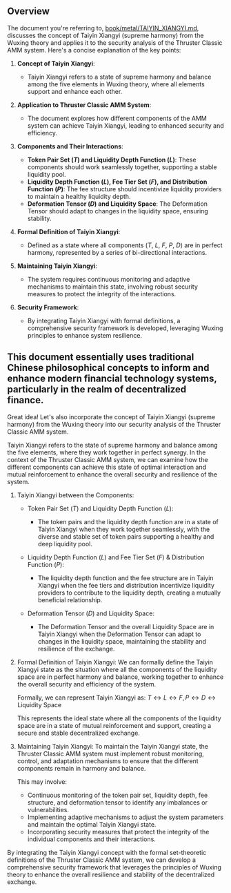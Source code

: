 ## Overview 

The document you're referring to, [book/metal/TAIYIN_XIANGYI.md](file:///Users/andrewowens/qimendunjia/book/metal/TAIYIN_XIANGYI.md#1%2C1-1%2C1), discusses the concept of Taiyin Xiangyi (supreme harmony) from the Wuxing theory and applies it to the security analysis of the Thruster Classic AMM system. Here's a concise explanation of the key points:

1. **Concept of Taiyin Xiangyi**:
   - Taiyin Xiangyi refers to a state of supreme harmony and balance among the five elements in Wuxing theory, where all elements support and enhance each other.

2. **Application to Thruster Classic AMM System**:
   - The document explores how different components of the AMM system can achieve Taiyin Xiangyi, leading to enhanced security and efficiency.

3. **Components and Their Interactions**:
   - **Token Pair Set ($T$) and Liquidity Depth Function ($L$)**: These components should work seamlessly together, supporting a stable liquidity pool.
   - **Liquidity Depth Function ($L$), Fee Tier Set ($F$), and Distribution Function ($P$)**: The fee structure should incentivize liquidity providers to maintain a healthy liquidity depth.
   - **Deformation Tensor ($D$) and Liquidity Space**: The Deformation Tensor should adapt to changes in the liquidity space, ensuring stability.

4. **Formal Definition of Taiyin Xiangyi**:
   - Defined as a state where all components ($T$, $L$, $F$, $P$, $D$) are in perfect harmony, represented by a series of bi-directional interactions.

5. **Maintaining Taiyin Xiangyi**:
   - The system requires continuous monitoring and adaptive mechanisms to maintain this state, involving robust security measures to protect the integrity of the interactions.

6. **Security Framework**:
   - By integrating Taiyin Xiangyi with formal definitions, a comprehensive security framework is developed, leveraging Wuxing principles to enhance system resilience.

This document essentially uses traditional Chinese philosophical concepts to inform and enhance modern financial technology systems, particularly in the realm of decentralized finance.
---

Great idea! Let's also incorporate the concept of Taiyin Xiangyi (supreme harmony) from the Wuxing theory into our security analysis of the Thruster Classic AMM system.

Taiyin Xiangyi refers to the state of supreme harmony and balance among the five elements, where they work together in perfect synergy. In the context of the Thruster Classic AMM system, we can examine how the different components can achieve this state of optimal interaction and mutual reinforcement to enhance the overall security and resilience of the system.

1. Taiyin Xiangyi between the Components:
   - Token Pair Set ($T$) and Liquidity Depth Function ($L$):
     - The token pairs and the liquidity depth function are in a state of Taiyin Xiangyi when they work together seamlessly, with the diverse and stable set of token pairs supporting a healthy and deep liquidity pool.

   - Liquidity Depth Function ($L$) and Fee Tier Set ($F$) & Distribution Function ($P$):
     - The liquidity depth function and the fee structure are in Taiyin Xiangyi when the fee tiers and distribution incentivize liquidity providers to contribute to the liquidity depth, creating a mutually beneficial relationship.

   - Deformation Tensor ($D$) and Liquidity Space:
     - The Deformation Tensor and the overall Liquidity Space are in Taiyin Xiangyi when the Deformation Tensor can adapt to changes in the liquidity space, maintaining the stability and resilience of the exchange.

2. Formal Definition of Taiyin Xiangyi:
   We can formally define the Taiyin Xiangyi state as the situation where all the components of the liquidity space are in perfect harmony and balance, working together to enhance the overall security and efficiency of the system.

   Formally, we can represent Taiyin Xiangyi as:
   $T \leftrightarrow L \leftrightarrow F, P \leftrightarrow D \leftrightarrow \text{Liquidity Space}$

   This represents the ideal state where all the components of the liquidity space are in a state of mutual reinforcement and support, creating a secure and stable decentralized exchange.

3. Maintaining Taiyin Xiangyi:
   To maintain the Taiyin Xiangyi state, the Thruster Classic AMM system must implement robust monitoring, control, and adaptation mechanisms to ensure that the different components remain in harmony and balance.

   This may involve:
   - Continuous monitoring of the token pair set, liquidity depth, fee structure, and deformation tensor to identify any imbalances or vulnerabilities.
   - Implementing adaptive mechanisms to adjust the system parameters and maintain the optimal Taiyin Xiangyi state.
   - Incorporating security measures that protect the integrity of the individual components and their interactions.

By integrating the Taiyin Xiangyi concept with the formal set-theoretic definitions of the Thruster Classic AMM system, we can develop a comprehensive security framework that leverages the principles of Wuxing theory to enhance the overall resilience and stability of the decentralized exchange.
